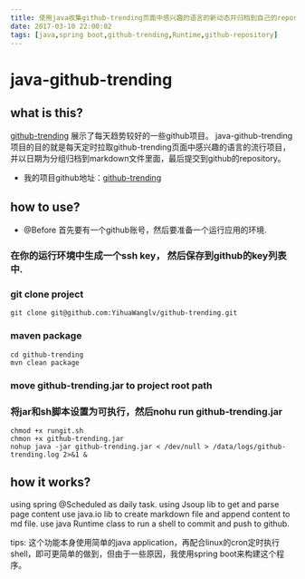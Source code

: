 ```yaml
---
title: 使用java收集github-trending页面中感兴趣的语言的新动态并归档到自己的repository
date: 2017-03-10 22:00:02
tags: [java,spring boot,github-trending,Runtime,github-repository]
---
```



# java-github-trending

## what is this?
[github-trending](https://github.com/trending) 展示了每天趋势较好的一些github项目。
java-github-trending项目的目的就是每天定时拉取github-trending页面中感兴趣的语言的流行项目，并以日期为分组归档到markdown文件里面，最后提交到github的repository。

- 我的项目github地址：[github-trending](https://github.com/YihuaWanglv/github-trending)

## how to use?

- @Before
首先要有一个github账号，然后要准备一个运行应用的环境.

### 在你的运行环境中生成一个ssh key， 然后保存到github的key列表中.

### git clone project
```
git clone git@github.com:YihuaWanglv/github-trending.git
```

### maven package
```
cd github-trending
mvn clean package
```

### move github-trending.jar to project root path

### 将jar和sh脚本设置为可执行，然后nohu  run github-trending.jar
```
chmod +x rungit.sh
chmon +x github-trending.jar
nohup java -jar github-trending.jar < /dev/null > /data/logs/github-trending.log 2>&1 &
```

## how it works?

using spring @Scheduled as daily task.
using Jsoup lib to get and parse page content
use java.io lib to create markdown file and append content to md file.
use java Runtime class to run a shell to commit and push to github.

tips: 这个功能本身使用简单的java application，再配合linux的cron定时执行shell，即可更简单的做到，但由于一些原因，我使用spring boot来构建这个程序。
